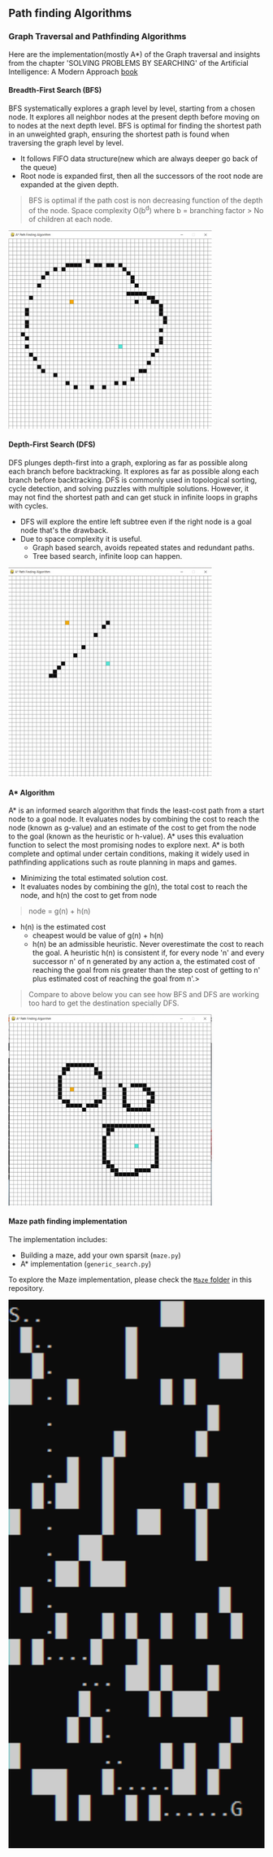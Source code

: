 ## Path finding Algorithms

### Graph Traversal and Pathfinding Algorithms

Here are the implementation(mostly A*) of the Graph traversal and insights from the chapter 'SOLVING PROBLEMS BY SEARCHING' of the Artificial Intelligence: A Modern Approach [book](https://g.co/kgs/dz86yy2) 
#### Breadth-First Search (BFS)
BFS systematically explores a graph level by level, starting from a chosen node. It explores all neighbor nodes at the present depth before moving on to nodes at the next depth level. BFS is optimal for finding the shortest path in an unweighted graph, ensuring the shortest path is found when traversing the graph level by level.
- It follows FIFO data structure(new which are always deeper go back of the queue)
- Root node is expanded first, then all the successors of the root node are expanded at the given depth.
> BFS is optimal if the path cost is non decreasing function of the depth of the node.
> Space complexity O(b<sup>d</sup>) where b = branching factor > No of children at each node.

<img src="maze/bfs.gif" alt="BFS" width="400"/>

#### Depth-First Search (DFS)
DFS plunges depth-first into a graph, exploring as far as possible along each branch before backtracking. 
It explores as far as possible along each branch before backtracking. 
DFS is commonly used in topological sorting, cycle detection, and solving puzzles with multiple solutions. However, it may not find the shortest path and can get stuck in infinite loops in graphs with cycles.
- DFS will explore the entire left subtree even if the right node is a goal node that's the drawback.
- Due to space complexity it is useful.
  - Graph based search, avoids repeated states and redundant paths.
  - Tree based search, infinite loop can happen.

<img src="maze/d.gif" alt="BFS" width="400"/>

#### A* Algorithm
A* is an informed search algorithm that finds the least-cost path from a start node to a goal node.
It evaluates nodes by combining the cost to reach the node (known as g-value) and an estimate of the cost to get 
from the node to the goal (known as the heuristic or h-value). A* uses this evaluation function to select the 
most promising nodes to explore next. A* is both complete and optimal under certain conditions, making it widely used 
in pathfinding applications such as route planning in maps and games.
- Minimizing the total estimated solution cost.
- It evaluates nodes by combining the g(n), the total cost to reach the node, and h(n) the cost to 
get from node
> node = g(n) + h(n)
- h(n) is the estimated cost
  - cheapest would be value of g(n) + h(n)
  - h(n) be an admissible heuristic. Never overestimate the cost to reach the goal.
A heuristic h(n) is consistent if, for every node 'n' and every successor n' of n generated by any action a, the estimated cost
of reaching the goal from nis greater than the step cost of getting to n' plus estimated cost of reaching the goal from n'.>
> Compare to above below you can see how BFS and DFS are working too hard to get the destination specially DFS.

<img src="maze/a.gif" alt="BFS" width="400"/>

#### Maze path finding implementation

The implementation includes:
- Building a maze, add your own sparsit (`maze.py`)
- A* implementation (`generic_search.py`)

To explore the Maze implementation, please check the [`Maze` folder](maze/maze.py) in this repository.

<img src="maze/astar.PNG" alt="astar" width="800"/>
